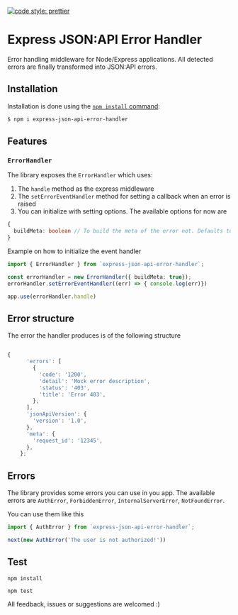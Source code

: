 [![code style: prettier](https://img.shields.io/badge/code_style-prettier-ff69b4.svg?style=flat-square)](https://github.com/prettier/prettier)

# Express JSON:API Error Handler

Error handling middleware for Node/Express applications. All detected errors are finally transformed into JSON:API errors.

## Installation

Installation is done using the
[`npm install` command](https://docs.npmjs.com/getting-started/installing-npm-packages-locally):

```bash
$ npm i express-json-api-error-handler
```

## Features

### `ErrorHandler`
The library exposes the `ErrorHandler` which uses: 
1. The `handle` method as the express middleware
2. The `setErrorEventHandler` method for setting a callback when an error is raised
3. You can initialize with setting options. The available options for now are
```typescript
{
  buildMeta: boolean // To build the meta of the error not. Defaults to false.
}
```

Example on how to initialize the event handler
```typescript
import { ErrorHandler } from `express-json-api-error-handler`;

const errorHandler = new ErrorHandler({ buildMeta: true});
errorHandler.setErrorEventHandler((err) => { console.log(err)})

app.use(errorHandler.handle)
```

## Error structure

The error the handler produces is of the following structure
```javascript

{
      'errors': [
        {
          'code': '1200',
          'detail': 'Mock error description',
          'status': '403',
          'title': 'Error 403',
        },
      ],
      'jsonApiVersion': {
        'version': '1.0',
      },
      'meta': {
        'request_id': '12345',
      },
    };

```


## Errors
The library provides some errors you can use in you app.
The available errors are `AuthError`, `ForbiddenError`, `InternalServerError`, `NotFoundError`.

You can use them like this
```typescript
import { AuthError } from `express-json-api-error-handler`;

next(new AuthError('The user is not authorized!'))

```

## Test

`npm install`

`npm test`


All feedback, issues or suggestions are welcomed :)